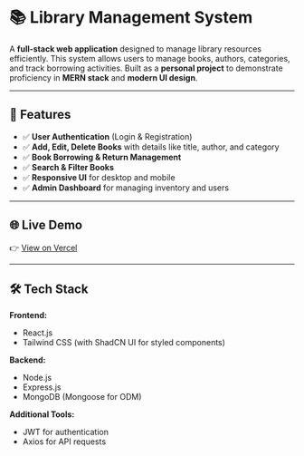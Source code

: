 # 📚 Library Management System

A **full-stack web application** designed to manage library resources efficiently. This system allows users to manage books, authors, categories, and track borrowing activities. Built as a **personal project** to demonstrate proficiency in **MERN stack** and **modern UI design**.

---

## 🚀 Features
- ✅ **User Authentication** (Login & Registration)
- ✅ **Add, Edit, Delete Books** with details like title, author, and category
- ✅ **Book Borrowing & Return Management**
- ✅ **Search & Filter Books**
- ✅ **Responsive UI** for desktop and mobile
- ✅ **Admin Dashboard** for managing inventory and users
  
---

## 🌐 Live Demo
👉 [View on Vercel](https://library-management-react-five.vercel.app/login)

---


## 🛠 Tech Stack
**Frontend:**
- React.js
- Tailwind CSS (with ShadCN UI for styled components)

**Backend:**
- Node.js
- Express.js
- MongoDB (Mongoose for ODM)

**Additional Tools:**
- JWT for authentication
- Axios for API requests
